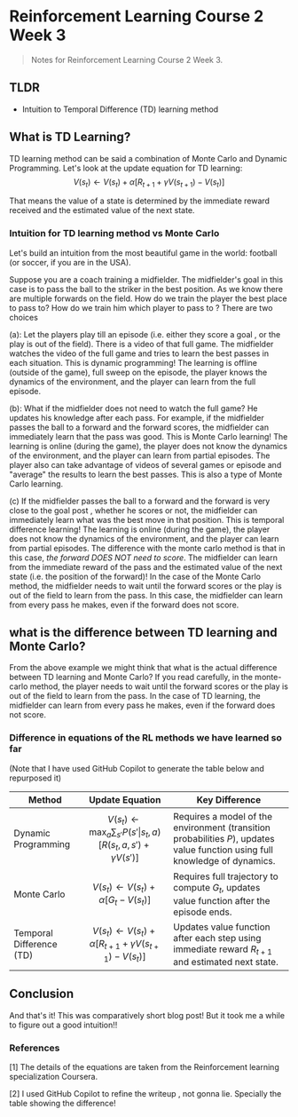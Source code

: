 # Reinforcement Learning Course 2 Week 3

> Notes for Reinforcement Learning Course 2 Week 3.

## TLDR

- Intuition to Temporal Difference (TD) learning method


## What is TD Learning?

TD learning method can be said a combination of Monte Carlo and Dynamic Programming. Let's look at the update equation for TD learning:
$$\begin{equation}
V(s_t) \leftarrow V(s_t) + \alpha [R_{t+1} + \gamma V(s_{t+1}) - V(s_t)]
\end{equation}$$

That means the value of a state is determined by the immediate reward received and the estimated value of the next state.


### Intuition for TD learning method vs Monte Carlo

Let's build an intuition from the most beautiful game in the world: football (or soccer, if you are in the USA).

Suppose you are a coach training a midfielder. The midfielder's goal in this case is to pass the ball to the striker in the best position. As we know there are multiple forwards on the field. How do we train the player the best place to pass to? How do we train him which player to pass to ? There are two choices

(a): Let the players play till an episode (i.e. either they score a goal , or the play is out of the field). There is a video of that full game. The midfielder watches the video of the full game and tries to learn the best passes in each situation. This is dynamic programming! The learning is offline (outside of the game), full sweep on the episode, the player knows the dynamics of the environment, and the player can learn from the full episode.

(b): What if the midfielder does not need to watch the full game? He updates his knowledge after each pass. For example, if the midfielder passes the ball to a forward and  the forward scores, the midfielder can immediately learn that the pass was good. This is Monte Carlo learning! The learning is online (during the game), the player does not know the dynamics of the environment, and the player can learn from partial episodes. The player also can take advantage of videos of several games or episode and "average" the results to learn the best passes. This is also a type of Monte Carlo learning.

(c) If the midfielder passes the ball to a forward and the forward is very close to the goal post , whether he scores or not, the midfielder can immediately learn what was the best move in that position. This is temporal difference learning! The learning is online (during the game), the player does not know the dynamics of the environment, and the player can learn from partial episodes. The difference with the monte carlo method is that in this case, *the forward DOES NOT need to score*. The midfielder can learn from the immediate reward of the pass and the estimated value of the next state (i.e. the position of the forward)! In the case of the Monte Carlo method, the midfielder needs to wait until the forward scores or the play is out of the field to learn from the pass. In this case, the midfielder can learn from every pass he makes, even if the forward does not score.


## what is the difference between TD learning and Monte Carlo?

From the above example we might think that what is the actual difference between TD learning and Monte Carlo? If you read carefully, in the monte-carlo method, the player needs to wait until the forward scores or the play is out of the field to learn from the pass. In the case of TD learning, the midfielder can learn from every pass he makes, even if the forward does not score.

### Difference in equations of the RL methods we have learned so far

(Note that I have used GitHub Copilot to generate the table below and repurposed it)

| Method                  | Update Equation                                                                 | Key Difference                                                                                     |
|-------------------------|---------------------------------------------------------------------------------|----------------------------------------------------------------------------------------------------|
| Dynamic Programming     | $$V(s_t) \leftarrow \max_a \sum_{s'} P(s'\|s_t, a) [R(s_t, a, s') + \gamma V(s')]$$  | Requires a model of the environment (transition probabilities $P$), updates value function using full knowledge of dynamics. |
| Monte Carlo             | $$V(s_t) \leftarrow V(s_t) + \alpha [G_t - V(s_t)]$$                            | Requires full trajectory to compute $G_t$, updates value function after the episode ends.         |
| Temporal Difference (TD)| $$V(s_t) \leftarrow V(s_t) + \alpha [R_{t+1} + \gamma V(s_{t+1}) - V(s_t)]$$    | Updates value function after each step using immediate reward $R_{t+1}$ and estimated next state. |

## Conclusion
And that's it! This was comparatively short blog post! But it took me a while to figure out a good intuition!!

### References

[1] The details of the equations are taken from the Reinforcement learning specialization Coursera.

[2] I used GitHub Copilot to refine the writeup , not gonna lie. Specially the table showing the difference!
